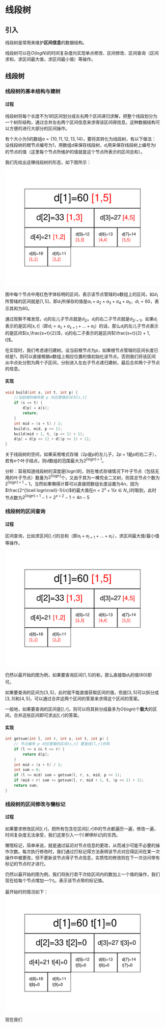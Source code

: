 # 线段树

## 引入

线段树是常用来维护**区间信息**的数据结构。

线段树可以在$O(logN)$的时间复杂度内实现单点修改、区间修改、区间查询（区间求和，求区间最大值，求区间最小值）等操作。

## 线段树

### 线段树的基本结构与建树

#### 过程

线段树将每个长度不为$1$的区间划分成左右两个区间递归求解，把整个线段划分为一个树形结构，通过合并左右两个区间信息来求得该区间得信息。这种数据结构可以方便的进行大部分的区间操作。

有个大小为$5$的数组$a=\{10,11,12,13,14\}$，要将其转化为线段树，有以下做法：设线段树的根节点编号为$1$，用数组$d$来保存线段树，$d_{i}$用来保存线段树上编号为$i$的节点的值（这里每个节点所维护的值就是这个节点所表示的区间总和）。

我们先给出这棵线段树的形态，如下图所示：

![alt text](image.png)

图中每个节点中用红色字体标明的区间，表示该节点管辖的$a$数组上的区间，如$d_{1}$所管辖的区间就是$[1,5]$，即$d_1$所保存的值是$a_1+a_2+a_3+a_4+a_5$，$d_1=60$，表示其和为$60$。

通过观察不难发现，$d_i$的左儿子节点就是$d_{2i}$，$d_i$的右二子节点就是$d_{2i+1}$。如果$d_i$表示的是区间$[s,t]$（即$d_i=a_s+a_{s+1}+...+a_{t}$）的话，那么$d_i$的左儿子节点表示的是区间$[s,\frac{s+t}{2}]$，$d_i$的右二子表示的是区间$[\frac{s+t}{2} + 1, t]$。

在实现时，我们考虑递归建树。设当前根节点为$p$，如果根节点管辖的区间长度已经是$1$，则可以直接根据$a$数组上相应位置的值初始化该节点。否则我们将该区间从中点处分割为两个子区间，分别进入左右子节点递归建树，最后合并两个子节点的信息。

#### 实现

```c++
void build(int s, int t, int p) {
    //当前根的编号是 p 对应管辖区间为[s,t]
    if (s == t) {
        d[p] = a[s];
        return;
    }
    int mid = (s + t) / 2;
    build(s, mid, p << 1);
    build(mid + 1, t, (p << 1) + 1);
    d[p] = d[p << 1] + d[(p << 1) + 1];
}
```

关于线段树的空间，如果采用堆式存储（$2p$是$p$的左儿子，$2p+1$是$p$的右二子），若有$n$个叶子结点，则$d$数组的范围最大为$2^{\lceil logn\rceil +1}$。

分析：容易知道线段树的深度是$\lceil logn\rceil$的，则在堆式存储情况下叶子节点（包括无用的叶子节点）数量为$2^{\lceil logn\rceil}$个，又由于其为一棵完全二叉树，则其总节点个数为$2^{\lceil logn\rceil + 1}-1$。当然如果懒得计算可以直接把数组长度设置为$4n$，因为$\frac{2^{\lceil logn\rceil}-1}{n}$的最大值在$n=2^x+1(x\in N_{+})$时取到，此时节点数为$2^{\lceil logn\rceil + 1} -1 = 2^{x+2}-1=4n-5$

### 线段树的区间查询

#### 过程

区间查询，比如求区间$[l,r]$的总和（即$a_{l}+a_{l+1}+...+a_r$），求区间最大值/最小值等操作。

![alt text](image-1.png)

仍然以最开始的图为例，如果要查询区间$[1,5]$的和，那么直接取$d_1$的值($60$)即可。

如果要查询的区间为$[3,5]$，此时就不能直接获取区间的值，但是$[3,5]$可以拆分成$[3,3]$和$[4,5]$，可以通过合并这两个区间的答案来求得这个区间的答案。

一般地，如果要查询的区间是$[l,r]$，则可以将其拆分成最多为$O(logn)$个**极大**的区间，合并这些区间即可求出$[l,r]$的答案。

#### 实现

```c++
int getsum(int l, int r, int s, int t, int p) {
    // 节点编号 p 对应管辖的区间[s,t] 要查找[l,r]的和
    if (l <= s && t <= r) {
        return d[p];
    }
    int mid = (s + t) / 2;
    int sum = 0;
    if (l <= mid) sum = getsum(l, r, s, mid, p << 1);
    if (mid < r) sum += getsum(l, r, mid + 1, t, (p << 1) + 1);
    return sum;
}
```

### 线段树的区间修改与懒标记

#### 过程

如果要求修改区间$[l,r]$，把所有包含在区间$[l,r]$中的节点都遍历一遍，修改一遍，时间复杂度无法承受，我们这里引入一个$\lceil 懒惰标记 \rfloor$的东西。

懒惰标记，简单来说，就是通过延迟对节点信息的更改，从而减少可能不必要的操作次数。每次执行修改时，我们通过打标记得方法表明该节点对应得区间在某一次操作中被更改，但不更新该节点得子节点信息，实质性的修改则在下一次访问带有标记的节点时才进行。

仍然以最开始的图为例，我们将执行若干次给区间内的数加上一个值的操作，我们现在给每个节点增加一个$t_i$，表示该节点带的标记值。

最开始时的情况如下：
![alt text](image-2.png)

现在我们